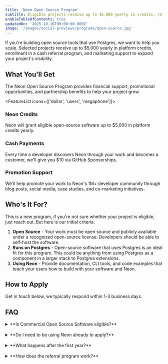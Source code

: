 ```yaml
---
title: 'Neon Open Source Program'
subtitle: Eligible projects receive up to $5,000 yearly in credits, referral payouts, and promotional support.
enableTableOfContents: true
updatedOn: '2025-10-16T09:00:00.000Z'
image: '/images/social-previews/programs/open-source.jpg'
---
```


<ProgramForm type="openSource" />

If you're building open source tools that use Postgres, we want to help you scale. Selected projects receive up to $5,000 yearly in platform credits, enrollment in a cash referral program, and marketing support to expand your project's visibility.

## What You'll Get

The Neon Open Source Program provides financial support, promotional opportunities, and partnership benefits to help your project grow.

<FeatureList icons={['dollar', 'users', 'megaphone']}>

### Neon Credits

Neon will grant eligible open-source software up to $5,000 in platform credits yearly.

### Cash Payments

Every time a developer discovers Neon through your work and becomes a customer, we'll give you $10 via GitHub Sponsorships.

### Promotion Support

We'll help promote your work to Neon's 1M+ developer community through blog posts, social media, case studies, and co-marketing initiatives.

</FeatureList>

## Who's It For?

This is a new program, if you're not sure whether your project is eligible, just reach out. But here is our initial criteria:

1. **Open Source** - Your work must be open source and publicly available under a recognized open-source license. Developers should be able to self-host the software.
2. **Runs on Postgres** - Open-source software that uses Postgres is an ideal fit for this program. This could be anything from using Postgres as a component in a larger stack to Postgres extensions.
3. **Using Neon** - Provide documentation, CLI tools, and code examples that teach your users how to build with your software and Neon.

## How to Apply

Get in touch below, we typically respond within 1-3 business days.

<ProgramForm type="openSource" />

## FAQ

<details>
<summary>**Is Commercial Open Source Software eligible?**</summary>

Yes! As long as you give developers a way of running the software themselves

</details>
<br/>
<details>
<summary>**Do I need to be using Neon already to apply?**</summary>

No, you don't need to be using Neon yet. However, we prioritize projects that have already integrated Neon or have a clear plan to make Neon a default option for their users. If you're planning to integrate Neon, tell us about your plans in the application.

</details>
<br/>
<details>
<summary>**What happens after the first year?**</summary>

After the first year, we'll review your project's progress and impact. If your project continues to meet the program criteria and has been actively using the credits and promoting Neon, we can renew your benefits for another year. Our goal is to support projects throughout their growth journey.

</details>
<br/>
<details>
<summary>**How does the referral program work?**</summary>

Once accepted into the program, you'll receive a unique referral link. When users sign up for Neon through your link and spend $10 or more, you'll receive $10. There's no cap on referral earnings, and payouts are processed monthly through GitHub Sponsors.

</details>
